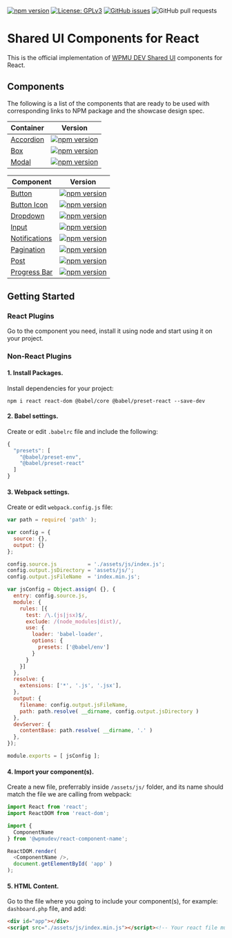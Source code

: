 [![npm version](https://img.shields.io/npm/v/@wpmudev/shared-ui-react?label=SUI%20React)](https://www.npmjs.com/package/@wpmudev/shared-ui-react)
[![License: GPLv3](https://img.shields.io/badge/License-GPL%20v3-blue.svg?color=green)](http://www.gnu.org/licenses/gpl-3.0)
[![GitHub issues](https://img.shields.io/github/issues/wpmudev/shared-ui-react)](https://github.com/wpmudev/shared-ui-react/issues)
![GitHub pull requests](https://img.shields.io/github/issues-pr/wpmudev/shared-ui-react)

# Shared UI Components for React

This is the official implementation of [WPMU DEV Shared UI](https://github.com/wpmudev/shared-ui/) components for React.

## Components

The following is a list of the components that are ready to be used with corresponding links to NPM package and the showcase design spec.

Container | Version
--- | ---
[Accordion](https://wpmudev.github.io/shared-ui-react/?path=/story/containers-accordion--primary) | [![npm version](https://badge.fury.io/js/%40wpmudev%2Freact-accordion.svg)](https://www.npmjs.com/package/@wpmudev/react-accordion)
[Box](https://wpmudev.github.io/shared-ui-react/?path=/story/containers-box--wrapper) | [![npm version](https://badge.fury.io/js/%40wpmudev%2Freact-box.svg)](https://www.npmjs.com/package/@wpmudev/react-box)
[Modal](https://wpmudev.github.io/shared-ui-react/?path=/story/containers-modal--simple) | [![npm version](https://badge.fury.io/js/%40wpmudev%2Freact-modal.svg)](https://www.npmjs.com/package/@wpmudev/react-modal)

Component | Version
--- | ---
[Button](https://wpmudev.github.io/shared-ui-react/?path=/story/components-button--primary) | [![npm version](https://badge.fury.io/js/%40wpmudev%2Freact-button.svg)](https://www.npmjs.com/package/@wpmudev/react-button)
[Button Icon](https://wpmudev.github.io/shared-ui-react/?path=/story/components-button-icon--primary) | [![npm version](https://badge.fury.io/js/%40wpmudev%2Freact-button-icon.svg)](https://www.npmjs.com/package/@wpmudev/react-button-icon)
[Dropdown](https://wpmudev.github.io/shared-ui-react/?path=/story/components-dropdown--primary) | [![npm version](https://badge.fury.io/js/%40wpmudev%2Freact-dropdown.svg)](https://www.npmjs.com/package/@wpmudev/react-dropdown)
[Input](https://wpmudev.github.io/shared-ui-react/?path=/story/components-input--primary) | [![npm version](https://badge.fury.io/js/%40wpmudev%2Freact-input.svg)](https://www.npmjs.com/package/@wpmudev/react-input)
[Notifications](https://wpmudev.github.io/shared-ui-react/?path=/story/components-notifications-single-line--primary) | [![npm version](https://badge.fury.io/js/%40wpmudev%2Freact-notifications.svg)](https://www.npmjs.com/package/@wpmudev/react-notifications)
[Pagination](https://wpmudev.github.io/shared-ui-react/?path=/story/components-pagination--simple) | [![npm version](https://badge.fury.io/js/%40wpmudev%2Freact-pagination.svg)](https://www.npmjs.com/package/@wpmudev/react-pagination)
[Post](https://wpmudev.github.io/shared-ui-react/?path=/story/components-post--primary) | [![npm version](https://badge.fury.io/js/%40wpmudev%2Freact-post.svg)](https://www.npmjs.com/package/@wpmudev/react-post)
[Progress Bar](https://wpmudev.github.io/shared-ui-react/?path=/story/components-progress-bar--unboxed) | [![npm version](https://badge.fury.io/js/%40wpmudev%2Freact-progress-bar.svg)](https://www.npmjs.com/package/@wpmudev/react-progress-bar)

## Getting Started

### React Plugins

Go to the component you need, install it using node and start using it on your project.

### Non-React Plugins

#### 1. Install Packages.

Install dependencies for your project:

```
npm i react react-dom @babel/core @babel/preset-react --save-dev
```

#### 2. Babel settings.

Create or edit `.babelrc` file and include the following:

```js
{
  "presets": [
    "@babel/preset-env",
    "@babel/preset-react"
  ]
}
```

#### 3. Webpack settings.

Create or edit `webpack.config.js` file:

```js
var path = require( 'path' );

var config = {
  source: {},
  output: {}
};

config.source.js          = './assets/js/index.js';
config.output.jsDirectory = 'assets/js/';
config.output.jsFileName  = 'index.min.js';

var jsConfig = Object.assign( {}, {
  entry: config.source.js,
  module: {
    rules: [{
      test: /\.(js|jsx)$/,
      exclude: /(node_modules|dist)/,
      use: {
        loader: 'babel-loader',
        options: {
          presets: ['@babel/env']
        }
      }
    }]
  },
  resolve: {
    extensions: ['*', '.js', '.jsx'],
  },
  output: {
    filename: config.output.jsFileName,
    path: path.resolve( __dirname, config.output.jsDirectory )
  },
  devServer: {
    contentBase: path.resolve( __dirname, '.' )
  },
});

module.exports = [ jsConfig ];
```

#### 4. Import your component(s).

Create a new file, preferrably inside `/assets/js/` folder, and its name should match the file we are calling from webpack:

```js
import React from 'react';
import ReactDOM from 'react-dom';

import {
  ComponentName
} from '@wpmudev/react-component-name';

ReactDOM.render(
  <ComponentName />,
  document.getElementById( 'app' )
);
```

#### 5. HTML Content.

Go to the file where you going to include your component(s), for example: `dashboard.php` file, and add:

```html
<div id="app"></div>
<script src="./assets/js/index.min.js"></script><!-- Your react file must be called here -->
```